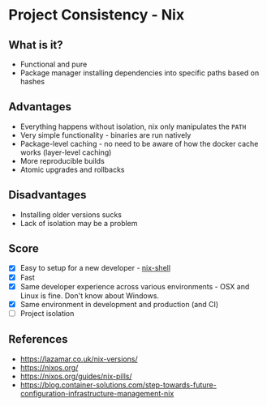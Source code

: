 # Project Consistency - Nix

## What is it?

* Functional and pure
* Package manager installing dependencies into specific paths based on hashes

## Advantages

* Everything happens without isolation, nix only manipulates the `PATH`
* Very simple functionality - binaries are run natively
* Package-level caching - no need to be aware of how the docker cache works (layer-level caching)
* More reproducible builds
* Atomic upgrades and rollbacks

## Disadvantages

* Installing older versions sucks
* Lack of isolation may be a problem

## Score

* [x] Easy to setup for a new developer - [nix-shell](https://nixos.org/guides/nix-pills/developing-with-nix-shell.html)
* [x] Fast
* [x] Same developer experience across various environments - OSX and Linux is fine. Don't know about Windows.
* [x] Same environment in development and production (and CI)
* [ ] Project isolation

## References

* https://lazamar.co.uk/nix-versions/
* https://nixos.org/
* https://nixos.org/guides/nix-pills/
* https://blog.container-solutions.com/step-towards-future-configuration-infrastructure-management-nix
